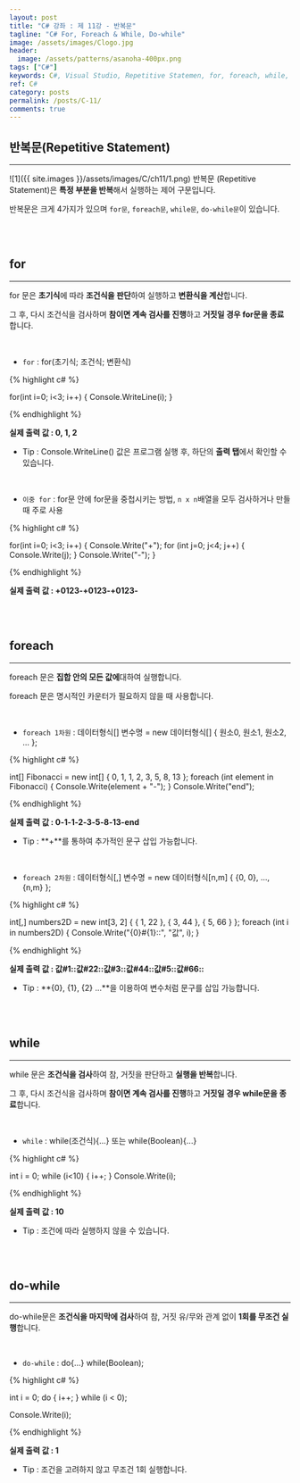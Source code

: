 ```yaml
---
layout: post
title: "C# 강좌 : 제 11강 - 반복문"
tagline: "C# For, Foreach & While, Do-while"
image: /assets/images/Clogo.jpg
header:
  image: /assets/patterns/asanoha-400px.png
tags: ["C#"]
keywords: C#, Visual Studio, Repetitive Statemen, for, foreach, while, do-while
ref: C#
category: posts
permalink: /posts/C-11/
comments: true
---
```


## 반복문(Repetitive Statement) ##
----------

![1]({{ site.images }}/assets/images/C/ch11/1.png)
반복문 (Repetitive Statement)은 **특정 부분을 반복**해서 실행하는 제어 구문입니다.

반복문은 크게 4가지가 있으며 `for문`, `foreach문`, `while문`, `do-while문`이 있습니다.

<br>
<br>

## for ##
----------

for 문은 **초기식**에 따라 **조건식을 판단**하여 실행하고 **변환식을 계산**합니다.

그 후, 다시 조건식을 검사하며 **참이면 계속 검사를 진행**하고 **거짓일 경우 for문을 종료**합니다.

<br>

* `for` : for(초기식; 조건식; 변환식)

{% highlight c# %}

for(int i=0; i<3; i++)
{
    Console.WriteLine(i);
}

{% endhighlight %}

**실제 출력 값 : 0, 1, 2**

* Tip : Console.WriteLine() 값은 프로그램 실행 후, 하단의 **출력 탭**에서 확인할 수 있습니다.

<br>

* `이중 for` : for문 안에 for문을 중첩시키는 방법, `n x n`배열을 모두 검사하거나 만들 때 주로 사용

{% highlight c# %}

for(int i=0; i<3; i++)
{
    Console.Write("+");
    for (int j=0; j<4; j++)
    {
        Console.Write(j);
    }
    Console.Write("-");
}

{% endhighlight %}

**실제 출력 값 : +0123-+0123-+0123-**

<br>
<br>

## foreach ##
----------

foreach 문은 **집합 안의 모든 값에**대하여 실행합니다.

foreach 문은 명시적인 카운터가 필요하지 않을 때 사용합니다.

<br>

* `foreach 1차원` : 데이터형식[] 변수명 = new 데이터형식[] { 원소0, 원소1, 원소2, ... };

{% highlight c# %}

int[] Fibonacci = new int[] { 0, 1, 1, 2, 3, 5, 8, 13 };
foreach (int element in Fibonacci)
{
    Console.Write(element + "-");
}
Console.Write("end");

{% endhighlight %}

**실제 출력 값 : 0-1-1-2-3-5-8-13-end**

* Tip : **+**를 통하여 추가적인 문구 삽입 가능합니다.

<br>

* `foreach 2차원` : 데이터형식[,] 변수명 = new 데이터형식[n,m] { {0, 0}, ..., {n,m} };

{% highlight c# %}

int[,] numbers2D = new int[3, 2] { { 1, 22 }, { 3, 44 }, { 5, 66 } };
foreach (int i in numbers2D)
{
    Console.Write("{0}#{1}::", "값", i);
}

{% endhighlight %}

**실제 출력 값 : 값#1::값#22::값#3::값#44::값#5::값#66::**

* Tip : **{0}, {1}, {2} ...**을 이용하여 변수처럼 문구를 삽입 가능합니다.

<br>
<br>

## while ##
----------

while 문은 **조건식을 검사**하여 참, 거짓을 판단하고 **실행을 반복**합니다.

그 후, 다시 조건식을 검사하며 **참이면 계속 검사를 진행**하고 **거짓일 경우 while문을 종료**합니다.

<br>

* `while` :  while(조건식){...} 또는 while(Boolean){...}

{% highlight c# %}

int i = 0;
while (i<10)
{
    i++;
}
Console.Write(i);

{% endhighlight %}

**실제 출력 값 : 10**

* Tip : 조건에 따라 실행하지 않을 수 있습니다.

<br>
<br>

## do-while ##
----------

do-while문은 **조건식을 마지막에 검사**하여 참, 거짓 유/무와 관계 없이 **1회를 무조건 실행**합니다.

<br>

* `do-while` : do{...} while(Boolean);

{% highlight c# %}

int i = 0;
do
{
    i++;
} while (i < 0);

Console.Write(i);

{% endhighlight %}

**실제 출력 값 : 1**

* Tip : 조건을 고려하지 않고 무조건 1회 실행합니다.
